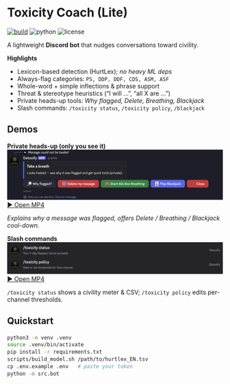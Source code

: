 # Toxicity Coach (Lite)

[![build](https://img.shields.io/github/actions/workflow/status/<HarshPatel137>/<toxicity-coach>/ci.yml?label=CI)](https://github.com/<HarshPatel137>/<toxicity-coach>/actions)
![python](https://img.shields.io/badge/Python-3.10%2B-3B82F6)
![license](https://img.shields.io/badge/License-MIT-green)

A lightweight **Discord bot** that nudges conversations toward civility.

**Highlights**
- Lexicon-based detection (HurtLex); *no heavy ML deps*
- Always-flag categories: `PS, DDP, DDF, CDS, ASM, ASF`
- Whole-word + simple inflections & phrase support
- Threat & stereotype heuristics (“I will …”, “all X are …”)
- Private heads-up tools: *Why flagged, Delete, Breathing, Blackjack*
- Slash commands: `/toxicity status`, `/toxicity policy`, `/blackjack`

## Demos

**Private heads-up (only you see it)**  
[![Watch heads-up demo](docs/thumb-headsup.png)](docs/demo-heads-up.mp4?raw=1)  
[▶️ Open MP4](docs/demo-heads-up.mp4?raw=1)

_Explains why a message was flagged, offers Delete / Breathing / Blackjack cool-down._

**Slash commands**  
[![Watch commands demo](docs/thumb-commands.png)](docs/demo-commands.mp4?raw=1)  
[▶️ Open MP4](docs/demo-commands.mp4?raw=1)

`/toxicity status` shows a civility meter & CSV; `/toxicity policy` edits per-channel thresholds.

## Quickstart
```bash
python3 -m venv .venv
source .venv/bin/activate
pip install -r requirements.txt
scripts/build_model.sh /path/to/hurtlex_EN.tsv
cp .env.example .env   # paste your token
python -m src.bot
